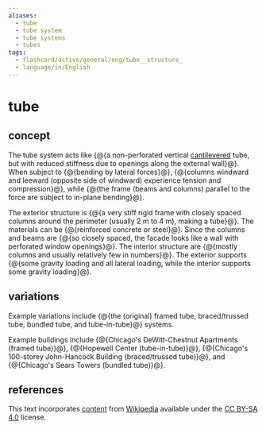 ```yaml
---
aliases:
  - tube
  - tube system
  - tube systems
  - tubes
tags:
  - flashcard/active/general/eng/tube__structure_
  - language/in/English
---
```


# tube

## concept

The tube system acts like {@{a non-perforated vertical [cantilevered](cantilever.md) tube, but with reduced stiffness due to openings along the external wall}@}. When subject to {@{bending by lateral forces}@}, {@{columns windward and leeward (opposite side of windward) experience tension and compression}@}, while {@{the frame (beams and columns) parallel to the force are subject to in-plane bending}@}. <!--SR:!2026-07-20,516,270!2026-06-15,537,290!2025-03-10,210,310!2025-07-03,280,290-->

The exterior structure is {@{a very stiff rigid frame with closely spaced columns around the perimeter (usually 2 m to 4 m), making a tube}@}. The materials can be {@{reinforced concrete or steel}@}. Since the columns and beams are {@{so closely spaced, the facade looks like a wall with perforated window openings}@}. The interior structure are {@{mostly columns and usually relatively few in numbers}@}. The exterior supports {@{some gravity loading and all lateral loading, while the interior supports some gravity loading}@}. <!--SR:!2025-12-31,393,290!2026-08-01,556,290!2026-04-01,514,310!2026-01-20,409,290!2025-08-22,331,290-->

## variations

Example variations include {@{the (original) framed tube, braced/trussed tube, bundled tube, and tube-in-tube}@} systems. <!--SR:!2025-03-06,187,270-->

Example buildings include {@{Chicago's DeWitt-Chestnut Apartments (framed tube)}@}, {@{Hopewell Center (tube-in-tube)}@}, {@{Chicago's 100-storey John-Hancock Building (braced/trussed tube)}@}, and {@{Chicago's Sears Towers (bundled tube)}@}. <!--SR:!2025-03-21,200,270!2025-06-16,191,250!2025-05-05,172,250!2025-04-21,201,290-->

## references

This text incorporates [content](https://en.wikipedia.org/wiki/tube_(structure)) from [Wikipedia](Wikipedia.md) available under the [CC BY-SA 4.0](https://creativecommons.org/licenses/by-sa/4.0/) license.
